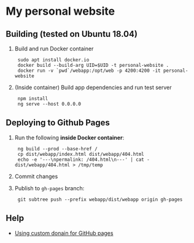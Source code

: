 # My personal website

## Building (tested on Ubuntu 18.04)

1. Build and run Docker container

        sudo apt install docker.io
        docker build --build-arg UID=$UID -t personal-website .
        docker run -v `pwd`/webapp:/opt/web -p 4200:4200 -it personal-website

2. (Inside container) Build app dependencies and run test server

        npm install
        ng serve --host 0.0.0.0

## Deploying to Github Pages

1. Run the following **inside Docker container**:

        ng build --prod --base-href /
        cp dist/webapp/index.html dist/webapp/404.html
        echo -e '---\npermalink: /404.html\n---' | cat - dist/webapp/404.html > /tmp/temp

2. Commit changes

3. Publish to `gh-pages` branch:

        git subtree push --prefix webapp/dist/webapp origin gh-pages

## Help

- [Using custom donain for GitHub pages](https://medium.com/@hossainkhan/using-custom-domain-for-github-pages-86b303d3918a)

